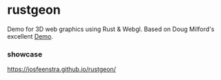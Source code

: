 # rustgeon
Demo for 3D web graphics using Rust & Webgl.
Based on Doug Milford's excellent [Demo](https://github.com/dmilford/rust-3d-demo).

### showcase
https://josfeenstra.github.io/rustgeon/
